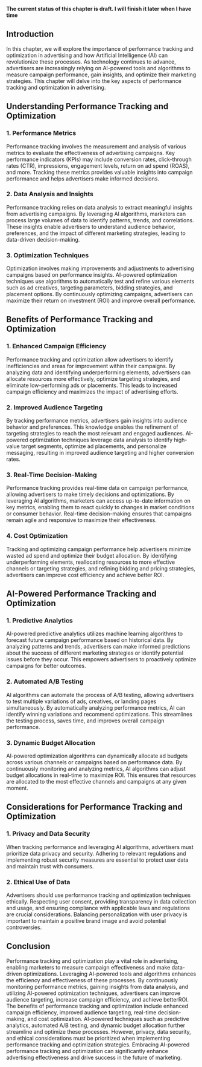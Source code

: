 **The current status of this chapter is draft. I will finish it later when I have time**

Introduction
------------

In this chapter, we will explore the importance of performance tracking and optimization in advertising and how Artificial Intelligence (AI) can revolutionize these processes. As technology continues to advance, advertisers are increasingly relying on AI-powered tools and algorithms to measure campaign performance, gain insights, and optimize their marketing strategies. This chapter will delve into the key aspects of performance tracking and optimization in advertising.

Understanding Performance Tracking and Optimization
---------------------------------------------------

### 1. Performance Metrics

Performance tracking involves the measurement and analysis of various metrics to evaluate the effectiveness of advertising campaigns. Key performance indicators (KPIs) may include conversion rates, click-through rates (CTR), impressions, engagement levels, return on ad spend (ROAS), and more. Tracking these metrics provides valuable insights into campaign performance and helps advertisers make informed decisions.

### 2. Data Analysis and Insights

Performance tracking relies on data analysis to extract meaningful insights from advertising campaigns. By leveraging AI algorithms, marketers can process large volumes of data to identify patterns, trends, and correlations. These insights enable advertisers to understand audience behavior, preferences, and the impact of different marketing strategies, leading to data-driven decision-making.

### 3. Optimization Techniques

Optimization involves making improvements and adjustments to advertising campaigns based on performance insights. AI-powered optimization techniques use algorithms to automatically test and refine various elements such as ad creatives, targeting parameters, bidding strategies, and placement options. By continuously optimizing campaigns, advertisers can maximize their return on investment (ROI) and improve overall performance.

Benefits of Performance Tracking and Optimization
-------------------------------------------------

### 1. Enhanced Campaign Efficiency

Performance tracking and optimization allow advertisers to identify inefficiencies and areas for improvement within their campaigns. By analyzing data and identifying underperforming elements, advertisers can allocate resources more effectively, optimize targeting strategies, and eliminate low-performing ads or placements. This leads to increased campaign efficiency and maximizes the impact of advertising efforts.

### 2. Improved Audience Targeting

By tracking performance metrics, advertisers gain insights into audience behavior and preferences. This knowledge enables the refinement of targeting strategies to reach the most relevant and engaged audiences. AI-powered optimization techniques leverage data analysis to identify high-value target segments, optimize ad placements, and personalize messaging, resulting in improved audience targeting and higher conversion rates.

### 3. Real-Time Decision-Making

Performance tracking provides real-time data on campaign performance, allowing advertisers to make timely decisions and optimizations. By leveraging AI algorithms, marketers can access up-to-date information on key metrics, enabling them to react quickly to changes in market conditions or consumer behavior. Real-time decision-making ensures that campaigns remain agile and responsive to maximize their effectiveness.

### 4. Cost Optimization

Tracking and optimizing campaign performance help advertisers minimize wasted ad spend and optimize their budget allocation. By identifying underperforming elements, reallocating resources to more effective channels or targeting strategies, and refining bidding and pricing strategies, advertisers can improve cost efficiency and achieve better ROI.

AI-Powered Performance Tracking and Optimization
------------------------------------------------

### 1. Predictive Analytics

AI-powered predictive analytics utilizes machine learning algorithms to forecast future campaign performance based on historical data. By analyzing patterns and trends, advertisers can make informed predictions about the success of different marketing strategies or identify potential issues before they occur. This empowers advertisers to proactively optimize campaigns for better outcomes.

### 2. Automated A/B Testing

AI algorithms can automate the process of A/B testing, allowing advertisers to test multiple variations of ads, creatives, or landing pages simultaneously. By automatically analyzing performance metrics, AI can identify winning variations and recommend optimizations. This streamlines the testing process, saves time, and improves overall campaign performance.

### 3. Dynamic Budget Allocation

AI-powered optimization algorithms can dynamically allocate ad budgets across various channels or campaigns based on performance data. By continuously monitoring and analyzing metrics, AI algorithms can adjust budget allocations in real-time to maximize ROI. This ensures that resources are allocated to the most effective channels and campaigns at any given moment.

Considerations for Performance Tracking and Optimization
--------------------------------------------------------

### 1. Privacy and Data Security

When tracking performance and leveraging AI algorithms, advertisers must prioritize data privacy and security. Adhering to relevant regulations and implementing robust security measures are essential to protect user data and maintain trust with consumers.

### 2. Ethical Use of Data

Advertisers should use performance tracking and optimization techniques ethically. Respecting user consent, providing transparency in data collection and usage, and ensuring compliance with applicable laws and regulations are crucial considerations. Balancing personalization with user privacy is important to maintain a positive brand image and avoid potential controversies.

Conclusion
----------

Performance tracking and optimization play a vital role in advertising, enabling marketers to measure campaign effectiveness and make data-driven optimizations. Leveraging AI-powered tools and algorithms enhances the efficiency and effectiveness of these processes. By continuously monitoring performance metrics, gaining insights from data analysis, and utilizing AI-powered optimization techniques, advertisers can improve audience targeting, increase campaign efficiency, and achieve betterROI. The benefits of performance tracking and optimization include enhanced campaign efficiency, improved audience targeting, real-time decision-making, and cost optimization. AI-powered techniques such as predictive analytics, automated A/B testing, and dynamic budget allocation further streamline and optimize these processes. However, privacy, data security, and ethical considerations must be prioritized when implementing performance tracking and optimization strategies. Embracing AI-powered performance tracking and optimization can significantly enhance advertising effectiveness and drive success in the future of marketing.
